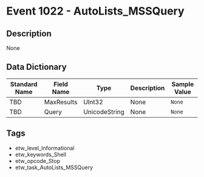 # Event 1022 - AutoLists_MSSQuery

## Description
None

## Data Dictionary
|Standard Name|Field Name|Type|Description|Sample Value|
|---|---|---|---|---|
|TBD|MaxResults|UInt32|None|`None`|
|TBD|Query|UnicodeString|None|`None`|

## Tags
* etw_level_Informational
* etw_keywords_Shell
* etw_opcode_Stop
* etw_task_AutoLists_MSSQuery